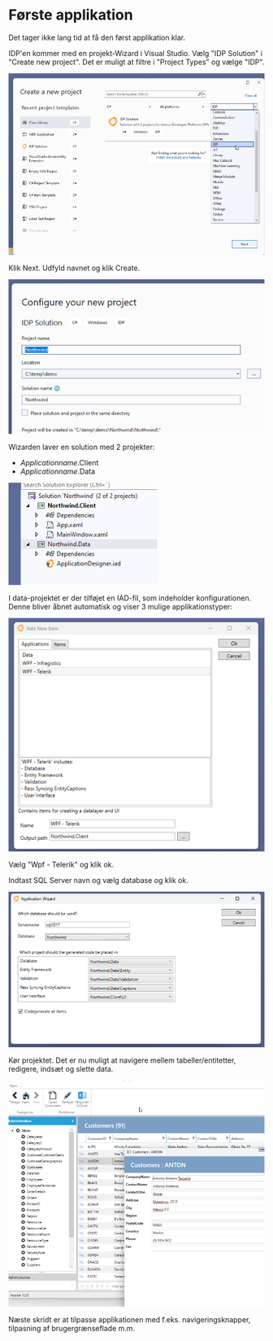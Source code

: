# Første applikation

Det tager ikke lang tid at få den først applikation klar.

IDP'en kommer med en projekt-Wizard i Visual Studio. Vælg "IDP Solution" i "Create new project". Det er muligt at filtre i "Project Types" og vælge "IDP".

![](media/wizard1.png)

Klik Next. Udfyld navnet og klik Create.

![](media/wizard2.png)

Wizarden laver en solution med 2 projekter:

- *Applicationname*.Client
- *Applicationname*.Data

![](media/wizard3.png)

I data-projektet er der tilføjet en IAD-fil, som indeholder konfigurationen.
Denne bliver åbnet automatisk og viser 3 mulige applikationstyper:

![](media/wizard4.png)

Vælg "Wpf - Telerik" og klik ok.

Indtast SQL Server navn og vælg database og klik ok.

![](media/wizard5.png)


Kør projektet. Det er nu muligt at navigere mellem tabeller/entitetter, redigere, indsæt og slette data.

![](media/wizard6.png)

Næste skridt er at tilpasse applikationen med f.eks. navigeringsknapper, tilpasning af brugergrænseflade m.m.
